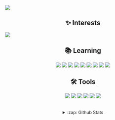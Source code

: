 <img src="https://readme-typing-svg.demolab.com/?color=f50ab8&font=inconsolata&size=18&duration=2500&height=100&width=1200&pause=300&center=true&multiline=true&repeat=false&lines=Howdy,+I'm+Nael+👋;Recently+enrolled+as+a+Systems+Information+undergraduate.;I+also+do+digital+art+(portfolio+link+is+on+Github+bio).;Learning+how+to+code+websites,+apps+and+games+:)" />

<h2 align="center">✨ Interests</h2>
<img src="https://readme-typing-svg.demolab.com/?color=f50ab8&font=inconsolata&size=30&height=90&width=1200&center=true&multiline=false&repeat=true&lines=GAME+DEVELOPMENT;WEB+DEVELOPMENT" />
<!-- <img src="https://readme-typing-svg.demolab.com/?color=f50ab8&lines=GAME+DEVELOPMENT;WEB+DEVELOPMENT&size=30&duration=2500&height=90&width=1200&pause=300&center=true&multiline=true&repeat=false" /> -->

<!-- https://simpleicons.org -->
<div align="center">
<h2>📚 Learning</h2>
<img src="https://img.shields.io/badge/-HTML-333333?style=flat&logo=HTML5&logoWidth=20" />
<img src="https://img.shields.io/badge/-CSS-333333?style=flat&logo=CSS3&logoColor=1c88c8" />
<img src="https://img.shields.io/badge/-JavaScript-333333?style=flat&logo=javascript" />
<img src="https://img.shields.io/badge/-Lua-333333?style=flat&logo=lua&logoColor=000080" />  
<img src="https://img.shields.io/badge/-C-333333?style=flat&logo=C&logoColor=191919" />
<img src="https://img.shields.io/badge/-C++-333333?style=flat&logo=c%2B%2B&logoColor=f34b7d" />
<img src="https://img.shields.io/badge/-Python-333333?style=flat&logo=Python" />
<img src="https://img.shields.io/badge/-Ren'Py-333333?style=flat&logo=ren'py" />
<img src="https://img.shields.io/badge/-Rust-333333?style=plastic&logo=rust" />
</div>
<div align="center">
<h2>🛠 Tools</h2>
<img src="https://img.shields.io/badge/-Visual%20Studio%20Code-333333?style=flat&logo=visual-studio-code&logoColor=23aaf2" />
<img src="https://img.shields.io/badge/-GameMaker-333333?style=flat&logo=data:image/png;base64,iVBORw0KGgoAAAANSUhEUgAAAA4AAAAOCAYAAAAfSC3RAAAAAXNSR0IArs4c6QAAAFlJREFUKJGlkjsOACAMQkvj/a+si4P90JDIpvKkRM2I9hU7B4OCCSi+ssFSMhwW02gZ9gnKKa8HCtR1hpLUwas24UDoqNzeydXRsv6fgyVLiVPy+HMY3E1yAANfRAkZtKuxAAAAAElFTkSuQmCC" />
<img src="https://img.shields.io/badge/-Godot-333333?style=flat&logo=godotengine" />
<img src="https://img.shields.io/badge/-Figma-333333?style=flat&logo=figma" />
<img src="https://img.shields.io/badge/-Tiled-333333?style=flat&logo=data:image/png;base64,iVBORw0KGgoAAAANSUhEUgAAAA0AAAANCAYAAABy6+R8AAAAAXNSR0IArs4c6QAAAElJREFUKJFjZGBg+M9AImBhYGBgCE84BhdYucCKIJ+JVFsYGBjI08TIQIafGLGI/Uf3A7o6+voJHWDzI4o6FmwmYfETChjkfgIAgCIUGORMi1QAAAAASUVORK5CYII=" />
<img src="https://img.shields.io/badge/-LÖVE2D-333333?style=flat&logo=data:image/png;base64,iVBORw0KGgoAAAANSUhEUgAAAA4AAAAOCAYAAAAfSC3RAAAAAXNSR0IArs4c6QAAAJhJREFUKJFjZMACnnvN/I/Ml9yWzoiuBkUAXQM6QDaAiVhNDAwMDOqrHsLVMBKrySHBA86+GSbPyIKuQGJrGgMDAwPDC+9ZKHyG1Y9Q1DEi2wZXhANoIGlmwqMOL6CORpi/sAENND8yoUcuugJsYjfD5BlRbIQFObJCbAYxMCClHOTIxQduhskzomgkRjNME4ZGXAYga4ABACT0N8cGWT5uAAAAAElFTkSuQmCC" />
</div>
<br>
<br>

<details align="center">
 <summary>:zap: Github Stats</summary>
 <br>
  <img align="center" src="https://github-readme-stats-lyart-alpha.vercel.app/api/top-langs/?username=WIL-TZY&layout=donut&langs_count=8&hide=yacc,glsl,dart&theme=radical" />
</details>
                         
<!--
### 📧 Contact
 <div> 
  <a href="" target="_blank"><img src="https://img.shields.io/badge/YouTube-FF0000?style=for-the-badge&logo=youtube&logoColor=white" target="_blank"></a>
  <a href="" target="_blank"><img src="https://img.shields.io/badge/-Instagram-%23E4405F?style=for-the-badge&logo=instagram&logoColor=white" target="_blank"></a>
 <a href="" target="_blank"><img src="https://img.shields.io/badge/Discord-7289DA?style=for-the-badge&logo=discord&logoColor=white" target="_blank"></a> 
  <a href=""><img src="https://img.shields.io/badge/-Gmail-%23333?style=for-the-badge&logo=gmail&logoColor=white" target="_blank"></a>
  <a href="" target="_blank"><img src="https://img.shields.io/badge/-LinkedIn-%230077B5?style=for-the-badge&logo=linkedin&logoColor=white" target="_blank"></a> 
</div>
 -->

